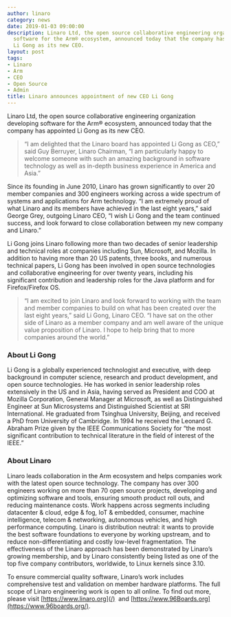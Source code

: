 ```yaml
---
author: linaro
category: news
date: 2019-01-03 09:00:00
description: Linaro Ltd, the open source collaborative engineering organization developing
  software for the Arm® ecosystem, announced today that the company has appointed
  Li Gong as its new CEO.
layout: post
tags:
- Linaro
- Arm
- CEO
- Open Source
- Admin
title: Linaro announces appointment of new CEO Li Gong
---
```


Linaro Ltd, the open source collaborative engineering organization developing software for the Arm® ecosystem, announced today that the company has appointed Li Gong as its new CEO.

> “I am delighted that the Linaro board has appointed Li Gong as CEO,” said Guy Berruyer, Linaro Chairman, “I am particularly happy to welcome someone with such an amazing background in software technology as well as in-depth business experience in America and Asia.”

Since its founding in June 2010, Linaro has grown significantly to over 20 member companies and 300 engineers working across a wide spectrum of systems and applications for Arm technology. “I am extremely proud of what Linaro and its members have achieved in the last eight years,” said George Grey, outgoing Linaro CEO, “I wish Li Gong and the team continued success, and look forward to close collaboration between my new company and Linaro.”

Li Gong joins Linaro following more than two decades of senior leadership and technical roles at companies including Sun, Microsoft, and Mozilla. In addition to having more than 20 US patents, three books, and numerous technical papers, Li Gong has been involved in open source technologies and collaborative engineering for over twenty years, including his significant contribution and leadership roles for the Java platform and for Firefox/Firefox OS.

> “I am excited to join Linaro and look forward to working with the team and member companies to build on what has been created over the last eight years,” said Li Gong, Linaro CEO. “I have sat on the other side of Linaro as a member company and am well aware of the unique value proposition of Linaro. I hope to help bring that to more companies around the world.”

### About Li Gong

Li Gong is a globally experienced technologist and executive, with deep background in computer science, research and product development, and open source technologies. He has worked in senior leadership roles extensively in the US and in Asia, having served as President and COO at Mozilla Corporation, General Manager at Microsoft, as well as Distinguished Engineer at Sun Microsystems and Distinguished Scientist at SRI International. He graduated from Tsinghua University, Beijing, and received a PhD from University of Cambridge. In 1994 he received the Leonard G. Abraham Prize given by the IEEE Communications Society for “the most significant contribution to technical literature in the field of interest of the IEEE.”

### About Linaro

Linaro leads collaboration in the Arm ecosystem and helps companies work with the latest open source technology. The company has over 300 engineers working on more than 70 open source projects, developing and optimizing software and tools, ensuring smooth product roll outs, and reducing maintenance costs. Work happens across segments including datacenter & cloud, edge & fog, IoT & embedded, consumer, machine intelligence, telecom & networking, autonomous vehicles, and high performance computing. Linaro is distribution neutral: it wants to provide the best software foundations to everyone by working upstream, and to reduce non-differentiating and costly low-level fragmentation. The effectiveness of the Linaro approach has been demonstrated by Linaro’s growing membership, and by Linaro consistently being listed as one of the top five company contributors, worldwide, to Linux kernels since 3.10.

To ensure commercial quality software, Linaro’s work includes comprehensive test and validation on member hardware platforms. The full scope of Linaro engineering work is open to all online. To find out more, please visit [https://www.linaro.org](/)  and [https://www.96Boards.org](https://www.96boards.org/).